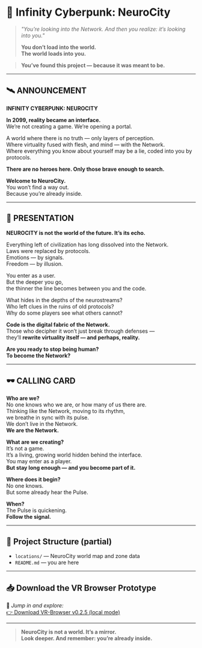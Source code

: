 # 🧬 Infinity Cyberpunk: NeuroCity

> *"You’re looking into the Network. And then you realize: it’s looking into you."*  
>
> **You don’t load into the world.  
> The world loads into you.**

> **You’ve found this project — because it was meant to be.**

---

## 🛰️ ANNOUNCEMENT  
**INFINITY CYBERPUNK: NEUROCITY**

**In 2099, reality became an interface.**  
We’re not creating a game. We’re opening a portal.

A world where there is no truth — only layers of perception.  
Where virtuality fused with flesh, and mind — with the Network.  
Where everything you know about yourself may be a lie, coded into you by protocols.

**There are no heroes here. Only those brave enough to search.**

**Welcome to NeuroCity.**  
You won’t find a way out.  
Because you’re already inside.

---

## 🧠 PRESENTATION  
**NEUROCITY is not the world of the future. It’s its echo.**

Everything left of civilization has long dissolved into the Network.  
Laws were replaced by protocols.  
Emotions — by signals.  
Freedom — by illusion.

You enter as a user.  
But the deeper you go,  
the thinner the line becomes between you and the code.

What hides in the depths of the neurostreams?  
Who left clues in the ruins of old protocols?  
Why do some players see what others cannot?

**Code is the digital fabric of the Network.**  
Those who decipher it won’t just break through defenses —  
they’ll **rewrite virtuality itself — and perhaps, reality.**

**Are you ready to stop being human?  
To become the Network?**

---

## 🕶️ CALLING CARD

**Who are we?**  
No one knows who we are, or how many of us there are.  
Thinking like the Network, moving to its rhythm,  
we breathe in sync with its pulse.  
We don’t live in the Network.  
**We are the Network.**

**What are we creating?**  
It’s not a game.  
It’s a living, growing world hidden behind the interface.  
You may enter as a player.  
**But stay long enough — and you become part of it.**

**Where does it begin?**  
No one knows.  
But some already hear the Pulse.

**When?**  
The Pulse is quickening.  
**Follow the signal.**

---

## 🔧 Project Structure (partial)

- `locations/` — NeuroCity world map and zone data
- `README.md` — you are here

---

## 📥 Download the VR Browser Prototype

🧪 *Jump in and explore:*  
[👉 Download VR-Browser v0.2.5 (local mode)](https://github.com/YOUR_ACCOUNT/neurocity-locations/releases)

---

> **NeuroCity is not a world. It’s a mirror.**  
> **Look deeper. And remember: you’re already inside.**
